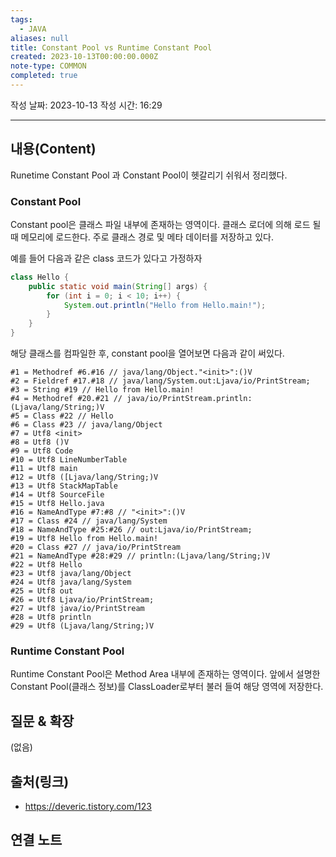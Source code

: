 ```yaml
---
tags:
  - JAVA
aliases: null
title: Constant Pool vs Runtime Constant Pool
created: 2023-10-13T00:00:00.000Z
note-type: COMMON
completed: true
---
```

작성 날짜: 2023-10-13
작성 시간: 16:29


----
## 내용(Content)
Runetime Constant Pool 과 Constant Pool이 헷갈리기 쉬워서 정리했다.

### Constant Pool
Constant pool은 클래스 파일 내부에 존재하는 영역이다. 클래스 로더에 의해 로드 될 때 메모리에 로드한다. 주로 클래스 경로 및 메타 데이터를 저장하고 있다.

예를 들어 다음과 같은 class 코드가 있다고 가정하자
```java
class Hello {
	public static void main(String[] args) {
		for (int i = 0; i < 10; i++) {
			System.out.println("Hello from Hello.main!");
		}
	}
}
```

해당 클래스를 컴파일한 후, constant pool을 열어보면 다음과 같이 써있다.

```text
#1 = Methodref #6.#16 // java/lang/Object."<init>":()V
#2 = Fieldref #17.#18 // java/lang/System.out:Ljava/io/PrintStream;
#3 = String #19 // Hello from Hello.main! 
#4 = Methodref #20.#21 // java/io/PrintStream.println:(Ljava/lang/String;)V 
#5 = Class #22 // Hello
#6 = Class #23 // java/lang/Object 
#7 = Utf8 <init> 
#8 = Utf8 ()V 
#9 = Utf8 Code
#10 = Utf8 LineNumberTable
#11 = Utf8 main
#12 = Utf8 ([Ljava/lang/String;)V 
#13 = Utf8 StackMapTable 
#14 = Utf8 SourceFile 
#15 = Utf8 Hello.java 
#16 = NameAndType #7:#8 // "<init>":()V 
#17 = Class #24 // java/lang/System 
#18 = NameAndType #25:#26 // out:Ljava/io/PrintStream;
#19 = Utf8 Hello from Hello.main! 
#20 = Class #27 // java/io/PrintStream 
#21 = NameAndType #28:#29 // println:(Ljava/lang/String;)V
#22 = Utf8 Hello
#23 = Utf8 java/lang/Object 
#24 = Utf8 java/lang/System 
#25 = Utf8 out 
#26 = Utf8 Ljava/io/PrintStream; 
#27 = Utf8 java/io/PrintStream
#28 = Utf8 println 
#29 = Utf8 (Ljava/lang/String;)V
```


### Runtime Constant Pool

Runtime Constant Pool은 Method Area 내부에 존재하는 영역이다. 앞에서 설명한 Constant Pool(클래스 정보)를 ClassLoader로부터 불러 들여 해당 영역에 저장한다.

## 질문 & 확장

(없음)

## 출처(링크)
- https://deveric.tistory.com/123

## 연결 노트










